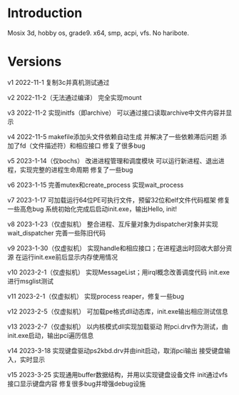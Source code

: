 # Introduction

Mosix 3d, hobby os, grade9.
x64, smp, acpi, vfs.
No haribote.

# Versions

v1 2022-11-1
复制3c并真机测试通过

v2 2022-11-2（无法通过编译）
完全实现mount

v3 2022-11-2
实现initfs（即archive）
可以通过接口读取archive中文件内容并显示

v4 2022-11-5
makefile添加头文件依赖自动生成
并解决了一些依赖滞后问题
添加了fd（文件描述符）和相应接口
修复了很多bug

v5 2023-1-14（仅bochs）
改进进程管理和调度模块
可以运行新进程、退出进程，实现完整的进程生命周期
修复了一些bug

v6 2023-1-15
完善mutex和create_process
实现wait_process

v7 2023-1-17
可加载运行64位PE可执行文件，预留32位和elf文件代码框架
修复一些高危bug
系统初始化完成后启动init.exe，输出Hello, init!

v8 2023-1-23（仅虚拟机）
整合进程、互斥量对象为dispatcher对象并实现wait_dispatcher
完善一些陈旧代码

v9 2023-1-30（仅虚拟机）
实现handle和相应接口；在进程退出时回收大部分资源
在运行init.exe前后显示内存使用情况

v10 2023-2-1（仅虚拟机）
实现MessageList；用irql概念改善调度代码
init.exe进行msglist测试

v11 2023-2-1（仅虚拟机）
实现process reaper，修复一些bug

v12 2023-2-5（仅虚拟机）
可加载pe格式dll动态库，init.exe输出相应测试信息

v13 2023-2-7（仅虚拟机）
以内核模式dll实现加载驱动
附pci.drv作为测试，由init.exe启动，输出pci遍历信息

v14 2023-3-18
实现键盘驱动ps2kbd.drv并由init启动，取消pci输出
接受键盘输入，实时显示

v15 2023-3-25
实现通用buffer数据结构，并用以实现键盘设备文件
init通过vfs接口显示键盘内容
修复很多bug并增强debug设施
